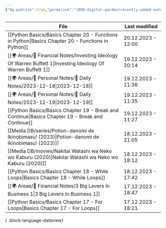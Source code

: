 ```yaml
---
{"dg-publish":true,"permalink":"/000-digital-garden/recently-added-notes/","dgPassFrontmatter":true,"noteIcon":"1","created":"2023-12-14T09:08:44.430+05:30","updated":"2023-12-14T09:12:52.432+05:30"}
---
```


| File                                                                                                              | Last modified      |
| ----------------------------------------------------------------------------------------------------------------- | ------------------ |
| [[Python Basics/Basics Chapter 20 - Functions in Python\|Basics Chapter 20 - Functions in Python]]             | 20.12.2023 - 12:00 |
| [[🌍 Areas/💸 Financial Notes/Investing Ideology Of Warren Buffett 1\|Investing Ideology Of Warren Buffett 1]] | 19.12.2023 - 20:14 |
| [[🌍 Areas/📧 Personal Notes/📓 Daily Notes/2023-12-18\|2023-12-18]]                                           | 19.12.2023 - 11:36 |
| [[🌍 Areas/📧 Personal Notes/📓 Daily Notes/2023-12-19\|2023-12-19]]                                           | 19.12.2023 - 11:35 |
| [[Python Basics/Basics Chapter 19 - Break and Continue\|Basics Chapter 19 - Break and Continue]]               | 19.12.2023 - 11:27 |
| [[Media DB/series/Potion-danomi de Ikinobimasu! (2023)\|Potion-danomi de Ikinobimasu! (2023)]]                 | 18.12.2023 - 21:05 |
| [[Media DB/movies/Nakitai Watashi wa Neko wo Kaburu (2020)\|Nakitai Watashi wa Neko wo Kaburu (2020)]]         | 18.12.2023 - 18:12 |
| [[Python Basics/Basics Chapter 18 - While Loops\|Basics Chapter 18 - While Loops]]                             | 18.12.2023 - 17:42 |
| [[🌍 Areas/💸 Financial Notes/3 Big Levers In Business 1\|3 Big Levers In Business 1]]                         | 17.12.2023 - 18:47 |
| [[Python Basics/Basics Chapter 17 - For Loops\|Basics Chapter 17 - For Loops]]                                 | 17.12.2023 - 18:21 |

{ .block-language-dataview}